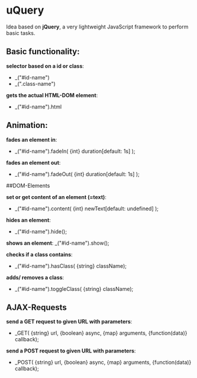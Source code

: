 # uQuery
Idea based on **jQuery**, a very lightweight JavaScript framework to perform basic tasks.

## Basic functionality:

**selector based on a id or class**:
- _("#id-name")
- _(".class-name")

**gets the actual HTML-DOM element**:
- _("#id-name").html

## Animation:

**fades an element in**:
- _("#id-name").fadeIn( {int} duration[default: 1s] );

**fades an element out**:
- _("#id-name").fadeOut( {int} duration[default: 1s] );

##DOM-Elements

**set or get content of an element (=text)**:
- _("#id-name").content( {int} newText[default: undefined] );

**hides an element**:
- _("#id-name").hide();

**shows an element**:
 _("#id-name").show();

**checks if a class contains**:
- _("#id-name").hasClass( {string} className);

**adds/ removes a class**:
- _("#id-name").toggleClass( {string} className);

## AJAX-Requests

**send a GET request to given URL with parameters**:  
- _GET( {string} url, {boolean} async, {map} arguments, {function(data)} callback);

**send a POST request to given URL with parameters**:
- _POST( {string} url, {boolean} async, {map} arguments, {function(data)} callback);